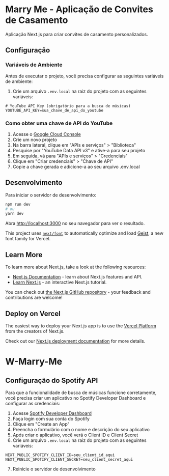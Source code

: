 # Marry Me - Aplicação de Convites de Casamento

Aplicação Next.js para criar convites de casamento personalizados.

## Configuração

### Variáveis de Ambiente

Antes de executar o projeto, você precisa configurar as seguintes variáveis de ambiente:

1. Crie um arquivo `.env.local` na raiz do projeto com as seguintes variáveis:

```
# YouTube API Key (obrigatório para a busca de músicas)
YOUTUBE_API_KEY=sua_chave_de_api_do_youtube
```

### Como obter uma chave de API do YouTube

1. Acesse o [Google Cloud Console](https://console.cloud.google.com/)
2. Crie um novo projeto
3. Na barra lateral, clique em "APIs e serviços" > "Biblioteca"
4. Pesquise por "YouTube Data API v3" e ative-a para seu projeto
5. Em seguida, vá para "APIs e serviços" > "Credenciais"
6. Clique em "Criar credenciais" > "Chave de API"
7. Copie a chave gerada e adicione-a ao seu arquivo .env.local

## Desenvolvimento

Para iniciar o servidor de desenvolvimento:

```bash
npm run dev
# ou
yarn dev
```

Abra [http://localhost:3000](http://localhost:3000) no seu navegador para ver o resultado.

This project uses [`next/font`](https://nextjs.org/docs/app/building-your-application/optimizing/fonts) to automatically optimize and load [Geist](https://vercel.com/font), a new font family for Vercel.

## Learn More

To learn more about Next.js, take a look at the following resources:

- [Next.js Documentation](https://nextjs.org/docs) - learn about Next.js features and API.
- [Learn Next.js](https://nextjs.org/learn) - an interactive Next.js tutorial.

You can check out [the Next.js GitHub repository](https://github.com/vercel/next.js) - your feedback and contributions are welcome!

## Deploy on Vercel

The easiest way to deploy your Next.js app is to use the [Vercel Platform](https://vercel.com/new?utm_medium=default-template&filter=next.js&utm_source=create-next-app&utm_campaign=create-next-app-readme) from the creators of Next.js.

Check out our [Next.js deployment documentation](https://nextjs.org/docs/app/building-your-application/deploying) for more details.

# W-Marry-Me

## Configuração do Spotify API

Para que a funcionalidade de busca de músicas funcione corretamente, você precisa criar um aplicativo no Spotify Developer Dashboard e configurar as credenciais:

1. Acesse [Spotify Developer Dashboard](https://developer.spotify.com/dashboard/)
2. Faça login com sua conta do Spotify
3. Clique em "Create an App"
4. Preencha o formulário com o nome e descrição do seu aplicativo
5. Após criar o aplicativo, você verá o Client ID e Client Secret
6. Crie um arquivo `.env.local` na raiz do projeto com as seguintes variáveis:

```
NEXT_PUBLIC_SPOTIFY_CLIENT_ID=seu_client_id_aqui
NEXT_PUBLIC_SPOTIFY_CLIENT_SECRET=seu_client_secret_aqui
```

7. Reinicie o servidor de desenvolvimento
